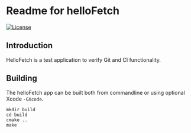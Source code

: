 Readme for helloFetch
==================

[![License](https://img.shields.io/badge/license-BSD%203--Clause-blue.svg?style=flat-square)](https://github.com/mikaelsundell/logctool/blob/master/README.md)

Introduction
------------

HelloFetch is a test application to verify Git and CI functionality.

Building
--------

The helloFetch app can be built both from commandline or using optional Xcode `-GXcode`.

```shell
mkdir build
cd build
cmake ..
make
```
